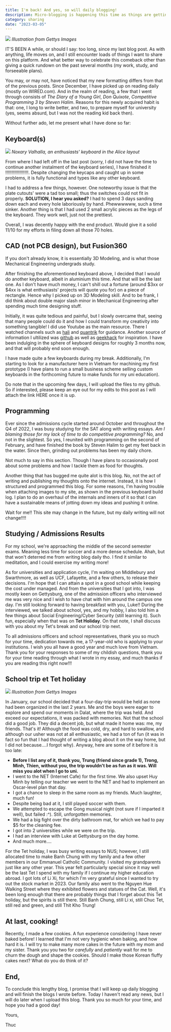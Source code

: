 ```yaml
---
title: I'm back! And yes, so will daily blogging!
description: Micro-blogging is happening this time as things are getting less hectic for me
category: sharing
date: "2023-03-05"
---
```


<p>
    <img src="./cover.jpg"/>
    <em classname="img-caption">Illustration from Gettys Images</em>
</p>

IT'S BEEN A while, or should I say: too long, since my last blog post. As with anything, life moves on, and I still encounter loads of things I want to share on this platform. And what better way to celebrate this comeback other than giving a quick rundown on the past several months (my work, study, and forseeable plans).

You may, or may not, have noticed that my new formatting differs from that of the previous posts. Since December, I have picked up on reading daily (mostly on WIRED.com). And in the realm of reading, a few that I went through consists of *The Diary of a Young Girl*, *Don Quixote*, *Competitive Programming 3 by Steven Halim*. Reasons for this newly acquired habit is that: one, I long to write better, and two, to prepare myself for university (yes, seems absurd, but I was not the reading kid back then).

Without further ado, let me present what I have done so far:

## Keyboard(s)

<p>
    <img src="./noxary.jpg"/>
    <em classname="img-caption">Noxary Valhalla, an enthusiasts' keyboard in the Alice layout</em>
</p>

From where I had left off in the last post (sorry, I did not have the time to continue another instalment of the keyboard series), I have finished it !!!!!!!!!!!!!!!!!!. Despite changing the keycaps and caught up in some problems, it is fully functional and types like any other keyboard.

I had to address a few things, however. One noteworthy issue is that the plate cutouts' were a tad too small; thus the switches could not fit in properly. **SOLUTION, I hear you asked?** I had to spend 3 days sanding down each and every hole laboriously by hand. Phewwwwww, such a time sinker. Another thing is that I had used 2 small acrylic pieces as the legs of the keyboard. They work well, just not the prettiest.

Overall, I was decently happy with the end product. Would give it a solid 11/10 for my efforts in filing down all those 70 holes.

## CAD (not PCB design), but Fusion360

If you don't already know, it is essentially 3D Modeling, and is what those Mechanical Engineering undergrads study.

After finishing the aforementioned keyboard above, I decided that I would do another keyboard, albeit in aluminium this time. And that will be the last one. As I don't have much money, I can't shill out a fortune (around $3xx or $4xx is what enthusiasts' projects will quote you for) on a piece of rectangle. Hence why I picked up on 3D Modeling skill. And to be frank, I did think about double major slash minor in Mechanical Engineering after spending much time designing stuff.

Initially, it was quite tedious and painful, but I slowly overcame that, seeing that many people could do it and how I could transform my creativity into something tangible! I did use Youtube as the main resource. There I watched channels such as [hali](https://www.youtube.com/@hali4045/videos) and [quantrik](https://www.youtube.com/watch?v=4P0zfLLblOw) for guidance. Another source of information I ultilized was [github](https://github.com) as well as [geekhack](https://geekhack.org) for inspiration. I have been indulging in the sphere of keyboard designs for roughly 3 months now, and that will probably end soon enough.

I have made quite a few keyboards during my break. Additionally, I'm starting to look for a manufacturer here in Vietnam for machining my first prototype (I have plans to run a small business scheme selling custom keyboards in the forthcoming future to make funds for my uni education).

Do note that in the upcoming few days, I will upload the files to my github. So if interested, please keep an eye out for my edits to this post as I will attach the link HERE once it is up.

## Programming

Ever since the admissions cycle started around October and throughout the Q4 of 2022, I was busy studying for the SAT along with writing essays. *Am I blaming those for my lack of time to do competitive programming?* No, and not in the slightest. So yes, I reunited with programming on the second of February, and have finished the book by Steven Halim to get my feet back in the water. Since then, grinding out problems has been my daily chore.

Not much to say in this section. Though I have plans to occasionally post about some problems and how I tackle them as food for thoughts.

Another thing that has bugged me quite alot is this blog. No, not the act of writing and publishing my thoughts onto the internet. Instead, it is how I structured and programmed this blog. For some reasons, I'm having trouble when attaching images to my site, as shown in the previous keyboard build log. I plan to do an overhaul of the internals and inners of it so that I can have a sustainable means of jotting down my ideas and pushing it online.

Wait for me!! This site may change in the future, but my daily writing will not change!!!!

## Studying / Admissions Results

For my school, we're approaching the middle of the second semester exams. Meaning less time for soccer and a more dense schedule. Ahah, but that won't deterred me from writing blog daily tho. I find it similar to meditation, and I could exercise my writing more!

As for universities and application cycle, I'm waiting on Middlebury and Swarthmore, as well as UCF, Lafayette, and a few others, to release their decisions. I'm hope that I can attain a spot in a good school while keeping the cost under managed. And from the universities that I got into, I was mostly keen on Gettysburg, one of the admission officers who interviewed me was very nice and I wish to have chat with him around the campus one day. I'm still looking forward to having breakfast with you, Luke!! During the interviewed, we talked about school, yes, and my hobby, I also told him a few things about Social Engineering/Cyber Security (still learning it). Such fun, especially when that was on **Tet Holiday**. On that note, I shall discuss with you about my Tet's break and our school trip next.

To all admissions officers and school representatives, thank you so much for your time, dedication towards me, a 17-year-old who is applying to your institutions. I wish you all have a good year and much love from Vietnam. Thank you for your responses to some of my childish questions, thank you for your time reading through what I wrote in my essay, and much thanks if you are reading this right now!!!

## School trip et Tet holiday

<p>
    <img src="./tet.jpg"/>
    <em classname="img-caption">Illustration from Gettys Images</em>
</p>

In January, our school decided that a four-day-trip would be held as none had been organized in the last 2 years. Me and the boys were eager to explore and spend our moments in Dalat, where the trip was held. And exceed our expectations, it was packed with memories. Not that the school did a good job. They did a decent job, but what made it home was: me, my friends. That's it! Although the food was cold, dry, and hard to swallow, and although our usher was not at all enthusiastic, we had a ton of fun (it was in fact so fun that I had thought of writing a blog about it on the way home, but I did not because....I forgot why). Anyway, here are some of it before it is too late:

- **Before I list any of it, thank you, Trung (friend since grade 1), Trong, Minh, Thien, without you, the trip wouldn't be as fun as it was. Will miss you alot when I go to uni.**
- I went to the NET (Internet Cafe) for the first time. We also upset Huy Minh by telling our teacher we went to the NET and had to implement an Oscar-level plan that day.
- I got a chance to sleep in the same room as my friends. Much laughter, much fun!
- Despite being bad at it, I still played soccer with them.
- We attempted to escape the Gong musical night (not sure if I imparted it well), but failed :^). Still, unforgotten memories.
- We had a big fight over the dirty bathroom mat, for which we had to pay $5 for the cleaning fee.
- I got into 2 universities while we were on the trip.
- I had an interview with Luke at Gettysburg on the day home.
- And much more....

For the Tet holiday, I was busy writing essays to NUS; however, I still allocated time to make Banh Chung with my family and a few other members in our Emmanuel Catholic Community. I visited my grandparents just like any other year. This year felt particularly special since it may well be the last Tet I spend with my family if I continue my higher education abroad. I got lots of Li Xi, for which I'm very grateful since I wanted to try out the stock market in 2023. Our family also went to the Nguyen Hue Walking Street where they exhibited flowers and statues of the Cat. Well, it's been long enough that there are probably things that I forget about this Tet holiday, but the spirits is still there. Still Banh Chung, still Li xi, still Chuc Tet, still red and green, and still Thit Kho Trung!

## At last, cooking!

Recently, I made a few cookies. A fun experience considering I have never baked before! I learned that I'm not very hygienic when baking, and how hard it is. I will try to make many more cakes in the future with my mom and my sister. Thank you you two for *carefully* and *patiently* wait for me to churn the dough and shape the cookies. Should I make those Korean fluffy cakes next? What do you do think of it?

## End,

To conclude this lengthy blog, I promise that I will keep up daily blogging and will finish the blogs I wrote before. Today I haven't read any news, but I will do later when I upload this blog. Thank you so much for your time, and hope you had a good day!

Yours,

Thuc
